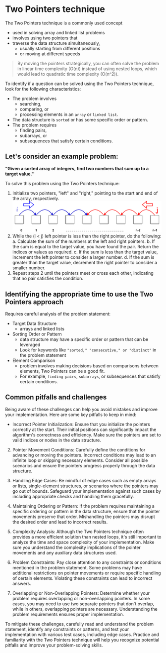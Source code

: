 # Two Pointers technique
The Two Pointers technique is a commonly used concept 
- used in solving array and linked list problems
- involves using two pointers that 
- traverse the data structure simultaneously, 
    - usually starting from different positions 
    - or moving at different speeds

> By moving the pointers strategically, you can often solve the problem in linear time complexity (O(n)) instead of using nested loops, which would lead to quadratic time complexity (O(n^2)).

To identify if a question can be solved using the Two Pointers technique, look for the following characteristics:
- The problem involves 
    - searching, 
    - comparing, or 
    - processing elements in an `array` or `linked list`.
- The data structure is `sorted` or has some specific order or pattern.
- The problem requires 
    - finding pairs, 
    - subarrays, or 
    - subsequences that satisfy certain conditions.

## Let's consider an example problem: 
**"Given a sorted array of integers, find two numbers that sum up to a target value."**

To solve this problem using the Two Pointers technique:

1. Initialize two pointers, "left" and "right," pointing to the start and end of the array, respectively.
![Two Pointers](assets/what-is-the-two-pointer-technique-type1-0f96379aee2ce0dc.png)
2. While the (i < j) left pointer is less than the right pointer, do the following:
   a. Calculate the sum of the numbers at the left and right pointers.
   b. If the sum is equal to the target value, you have found the pair. Return the indices or values as required.
   c. If the sum is less than the target value, increment the left pointer to consider a larger number.
   d. If the sum is greater than the target value, decrement the right pointer to consider a smaller number.
3. Repeat steps 2 until the pointers meet or cross each other, indicating that no pair satisfies the condition.


## Identifying the appropriate time to use the Two Pointers approach 
Requires careful analysis of the problem statement:
- Target Data Structure
    - arrays and linked lists
- Sorting Order or Pattern
    - data structure may have a specific order or pattern that can be leveraged
    - Look for keywords like `"sorted," "consecutive," or "distinct"` in the problem statement
- Element Comparison
    - problem involves making decisions based on comparisons between elements, Two Pointers can be a good fit. 
    - For example, `finding pairs`, `subarrays`, or subsequences that satisfy certain conditions.


## Common pitfalls and challenges
Being aware of these challenges can help you avoid mistakes and improve your implementation. Here are some key pitfalls to keep in mind:
- Incorrect Pointer Initialization: Ensure that you initialize the pointers correctly at the start. Their initial positions can significantly impact the algorithm's correctness and efficiency. Make sure the pointers are set to valid indices or nodes in the data structure.

2. Pointer Movement Conditions: Carefully define the conditions for advancing or moving the pointers. Incorrect conditions may lead to an infinite loop or skipping necessary elements. Consider all possible scenarios and ensure the pointers progress properly through the data structure.

3. Handling Edge Cases: Be mindful of edge cases such as empty arrays or lists, single-element structures, or scenarios where the pointers may go out of bounds. Safeguard your implementation against such cases by including appropriate checks and handling them gracefully.

4. Maintaining Ordering or Pattern: If the problem requires maintaining a specific ordering or pattern in the data structure, ensure that the pointer movements preserve that order. Mishandling the pointers may disrupt the desired order and lead to incorrect results.

5. Complexity Analysis: Although the Two Pointers technique often provides a more efficient solution than nested loops, it's still important to analyze the time and space complexity of your implementation. Make sure you understand the complexity implications of the pointer movements and any auxiliary data structures used.

6. Problem Constraints: Pay close attention to any constraints or conditions mentioned in the problem statement. Some problems may have additional restrictions on pointer movements or require specific handling of certain elements. Violating these constraints can lead to incorrect answers.

7. Overlapping or Non-Overlapping Pointers: Determine whether your problem requires overlapping or non-overlapping pointers. In some cases, you may need to use two separate pointers that don't overlap, while in others, overlapping pointers are necessary. Understanding the problem requirements ensures proper implementation.

To mitigate these challenges, carefully read and understand the problem statement, identify any constraints or patterns, and test your implementation with various test cases, including edge cases. Practice and familiarity with the Two Pointers technique will help you recognize potential pitfalls and improve your problem-solving skills.